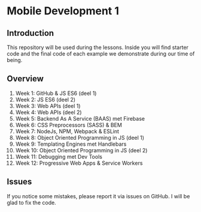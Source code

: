 # Mobile Development 1

## Introduction
This repository will be used during the lessons. Inside you will find starter code and the final code of each example we demonstrate during our time of being.

## Overview
1. Week 1: GitHub & JS ES6 (deel 1)
2. Week 2: JS ES6 (deel 2)
3. Week 3: Web APIs (deel 1)
4. Week 4: Web APIs (deel 2)
5. Week 5: Backend As A Service (BAAS) met Firebase
6. Week 6: CSS Preprocessors (SASS) & BEM
7. Week 7: NodeJs, NPM, Webpack & ESLint
8. Week 8: Object Oriented Programming in JS (deel 1)
9. Week 9: Templating Engines met Handlebars
10. Week 10: Object Oriented Programming in JS (deel 2)
11. Week 11: Debugging met Dev Tools
12. Week 12: Progressive Web Apps & Service Workers

## Issues
If you notice some mistakes, please report it via issues on GitHub. I will be glad to fix the code.